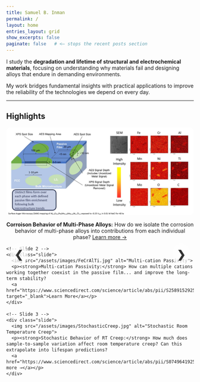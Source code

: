 ```yaml
---
title: Samuel B. Inman
permalink: /
layout: home
entries_layout: grid
show_excerpts: false
paginate: false   # <— stops the recent posts section
---
```



I study the **degradation and lifetime of structural and electrochemical materials**, focusing on understanding why materials fail and designing alloys that endure in demanding environments.  

My work bridges fundamental insights with practical applications to improve the reliability of the technologies we depend on every day.

---

## Highlights

<div class="slider-container">
  <div class="slider">
    <!-- Slide 1 -->
    <div class="slide active">
      <img src="/assets/images/MultiPhase.jpg" alt="Multi Phase Passivity">
      <p><strong>Corroison Behavior of Multi-Phase Alloys:</strong> How do we isolate the corrosion behavior of multi-phase alloys into contributions from each individual phase?  
      <a href="https://link.springer.com/article/10.1007/s11661-024-07572-9">Learn more →</a></p>
    </div>

    <!-- Slide 2 -->
    <div class="slide">
      <img src="/assets/images/FeCrAlTi.jpg" alt="Multi-cation Passivity">
      <p><strong>Multi-cation Passivity:</strong> How can multiple cations working together coexist in the passive film... and improve the long-term stability?  
      <a href="https://www.sciencedirect.com/science/article/abs/pii/S2589152925000377" target="_blank">Learn More</a></p>
    </div>

    <!-- Slide 3 -->
    <div class="slide">
      <img src="/assets/images/StochasticCreep.jpg" alt="Stochastic Room Temperature Creep">
      <p><strong>Stochastic Behavior of RT Creep:</strong> How much does sample-to-sample variation affect room temperature creep? Can this extrapolate into lifespan predictions?
      <a href="https://www.sciencedirect.com/science/article/abs/pii/S0749641925000853">Read more →</a></p>
    </div>
  </div>

  <!-- Navigation arrows -->
  <a class="prev" onclick="moveSlide(-1)">&#10094;</a>
  <a class="next" onclick="moveSlide(1)">&#10095;</a>
</div>

<script>
let currentSlide = 0;
let slides;

function showSlide(index) {
  slides.forEach((slide, i) => {
    slide.classList.remove("active");
    if (i === index) slide.classList.add("active");
  });
}

function moveSlide(step) {
  currentSlide = (currentSlide + step + slides.length) % slides.length;
  showSlide(currentSlide);
}

document.addEventListener("DOMContentLoaded", () => {
  slides = document.querySelectorAll(".slide");
  showSlide(currentSlide);
});
</script>

<style>
.slider-container {
  position: relative;
  max-width: 700px;
  margin: auto;
  overflow: hidden;
}

.slider .slide {
  display: none;
  text-align: center;
}

.slider .slide.active {
  display: block;
}

.slider img {
  width: 100%;
  max-height: 350px;
  object-fit: cover;
  border-radius: 10px;
}

.prev, .next {
  cursor: pointer;
  position: absolute;
  top: 50%;
  transform: translateY(-50%);
  padding: 12px;
  color: #333;
  font-weight: bold;
  font-size: 28px;
  transition: 0.3s;
  user-select: none;
  background: rgba(255, 255, 255, 0.7);
  border-radius: 50%;
  z-index: 1000;
}

.next { right: 10px; }
.prev { left: 10px; }

.prev:hover, .next:hover {
  background-color: rgba(0,0,0,0.2);
  color: white;
}
</style>
